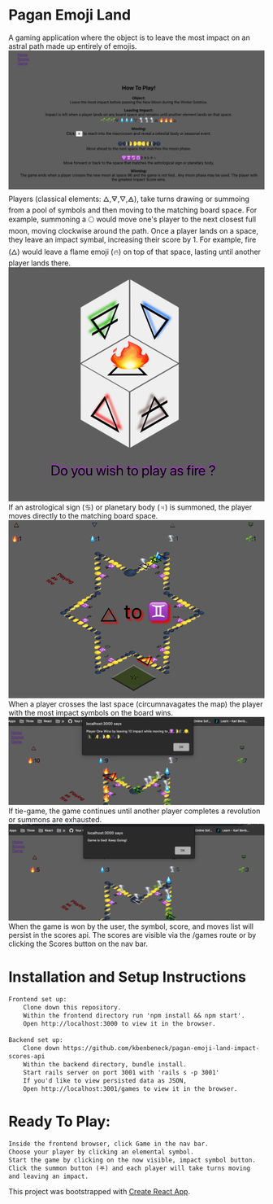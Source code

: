 # Pagan Emoji Land
A gaming application where the object is to leave the most impact on an astral path made up entirely of emojis. 
![img](public/howToPlay.png)
Players (classical elements: 🜂,🜃,🜄,🜁), take turns drawing or summoing from a pool of symbols and then moving to the matching board space. 
    For example, summoning a 🌕 would move one's player to the next closest full moon, moving clockwise around the path. 
Once a player lands on a space, they leave an impact symbal, increasing their score by 1. 
    For example, fire (🜂) would leave a flame emoji (🔥) on top of that space, lasting until another player lands there.
![img](public/choosePlayer.png)
If an astrological sign (♋) or planetary body (♃) is summoned, the player moves directly to the matching board space.
![img](public/Play.png)
When a player crosses the last space (circumnavagates the map) the player with the most impact symbols on the board wins. 
![img](public/winning.png)
If tie-game, the game continues until another player completes a revolution or summons are exhausted. 
![img](public/tied.png)
When the game is won by the user, the symbol, score, and moves list will persist in the scores api. The scores are visible via the /games route or by clicking the Scores button on the nav bar. 

# Installation and Setup Instructions

    Frontend set up:
        Clone down this repository. 
        Within the frontend directory run 'npm install && npm start'.
        Open http://localhost:3000 to view it in the browser.

    Backend set up:
        Clone down https://github.com/kbenbeneck/pagan-emoji-land-impact-scores-api 
        Within the backend directory, bundle install. 
        Start rails server on port 3001 with 'rails s -p 3001'
        If you'd like to view persisted data as JSON,
        Open http://localhost:3001/games to view it in the browser.

# Ready To Play:
    Inside the frontend browser, click Game in the nav bar.
    Choose your player by clicking an elemental symbol.
    Start the game by clicking on the now visible, impact symbol button. 
    Click the summon button (𖤐) and each player will take turns moving and leaving an impact.  

This project was bootstrapped with [Create React App](https://github.com/facebook/create-react-app).
